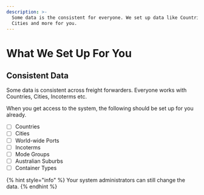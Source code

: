 ```yaml
---
description: >-
  Some data is the consistent for everyone. We set up data like Countries,
  Cities and more for you.
---
```


# What We Set Up For You

## Consistent Data

Some data is consistent across freight forwarders. Everyone works with Countries, Cities, Incoterms etc. 

When you get access to the system, the following should be set up for you already.

* [ ] Countries
* [ ] Cities
* [ ] World-wide Ports
* [ ] Incoterms
* [ ] Mode Groups
* [ ] Australian Suburbs
* [ ] Container Types

{% hint style="info" %}
Your system administrators can still change the data.
{% endhint %}





